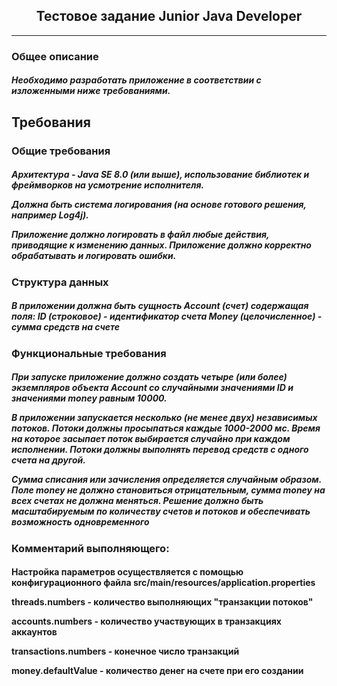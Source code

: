 
<h2 align="center">Тестовое задание Junior Java Developer</h2>
<hr>
<h3>Общее описание</h3>
<h5>Необходимо разработать приложение в соответствии с изложенными ниже требованиями.</h5>
<h2>Требования</h2>
<h3>Общие требования</h3>
<h5>Архитектура - Java SE 8.0 (или выше), использование библиотек и фреймворков на усмотрение исполнителя.
<p>Должна быть система логирования (на основе готового решения, например Log4j).</p> Приложение должно логировать в файл любые действия, приводящие к изменению данных. Приложение должно корректно обрабатывать и логировать ошибки.
</h5>
<h3>Структура данных</h3>
<h5>В приложении должна быть сущность Account (счет) содержащая поля:
ID (строковое) - идентификатор счета
Money (целочисленное) - сумма средств на счете
</h5>
<h3>Функциональные требования</h3>
<h5><p>При запуске приложение должно создать четыре (или более) экземпляров объекта Account со случайными значениями ID и значениями money равным 10000.
</p><p>В приложении запускается несколько (не менее двух) независимых потоков. Потоки должны просыпаться каждые 1000-2000 мс. Время на которое засыпает поток выбирается случайно при каждом исполнении.
Потоки должны выполнять перевод средств с одного счета на другой.</p> Сумма списания или зачисления определяется случайным образом. Поле money не должно становиться отрицательным, сумма money на всех счетах не должна меняться.
Решение должно быть масштабируемым по количеству счетов и потоков и обеспечивать возможность одновременного 
</h5>
<h3>Комментарий выполняющего:</h3>

<h4>Настройка параметров осуществляется с помощью конфигурационного файла src/main/resources/application.properties

threads.numbers - количество выполняющих "транзакции потоков"

accounts.numbers - количество участвующих в транзакциях аккаунтов 

transactions.numbers - конечное число транзакций

money.defaultValue - количество денег на счете при его создании </h4>

